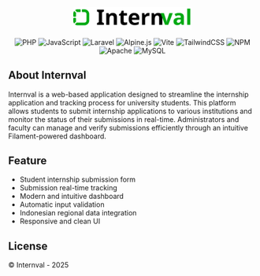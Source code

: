 <p align="center">
    <img src="https://github.com/amntllhz/internval/blob/558efec91ad37fbe4f3b5d36bc9dda294c543025/internvallogo.svg" alt="internval logo" width="240">    
</p>

<p align="center">
  <img src="https://img.shields.io/badge/php-%23777BB4.svg?style=plastic&logo=php&logoColor=white" alt="PHP" />
  <img src="https://img.shields.io/badge/javascript-%23323330.svg?style=plastic&logo=javascript&logoColor=%23F7DF1E" alt="JavaScript" />
  <img src="https://img.shields.io/badge/laravel-%23FF2D20.svg?style=plastic&logo=laravel&logoColor=white" alt="Laravel" />
  <img src="https://img.shields.io/badge/alpinejs-white.svg?style=plastic&logo=alpinedotjs&logoColor=%238BC0D0" alt="Alpine.js" />
  <img src="https://img.shields.io/badge/vite-%23646CFF.svg?style=plastic&logo=vite&logoColor=white" alt="Vite" />
  <img src="https://img.shields.io/badge/tailwindcss-%2338B2AC.svg?style=plastic&logo=tailwind-css&logoColor=white" alt="TailwindCSS" />
  <img src="https://img.shields.io/badge/NPM-%23CB3837.svg?style=plastic&logo=npm&logoColor=white" alt="NPM" />
  <img src="https://img.shields.io/badge/apache-%23D42029.svg?style=plastic&logo=apache&logoColor=white" alt="Apache" />
  <img src="https://img.shields.io/badge/mysql-4479A1.svg?style=plastic&logo=mysql&logoColor=white" alt="MySQL" />
</p>

## About Internval

Internval is a web-based application designed to streamline the internship application and tracking process for university students. This platform allows students to submit internship applications to various institutions and monitor the status of their submissions in real-time. Administrators and faculty can manage and verify submissions efficiently through an intuitive Filament-powered dashboard.

## Feature

- Student internship submission form
- Submission real-time tracking
- Modern and intuitive dashboard
- Automatic input validation
- Indonesian regional data integration
- Responsive and clean UI

## License

&copy; Internval - 2025
